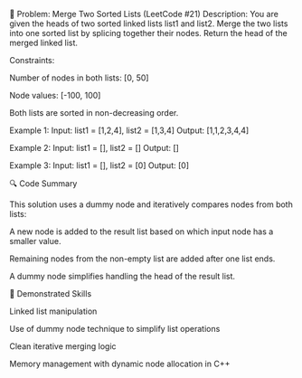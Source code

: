 🧩 Problem: Merge Two Sorted Lists (LeetCode #21)
Description:
You are given the heads of two sorted linked lists list1 and list2.
Merge the two lists into one sorted list by splicing together their nodes.
Return the head of the merged linked list.

Constraints:

Number of nodes in both lists: [0, 50]

Node values: [-100, 100]

Both lists are sorted in non-decreasing order.

Example 1:
Input: list1 = [1,2,4], list2 = [1,3,4]
Output: [1,1,2,3,4,4]

Example 2:
Input: list1 = [], list2 = []
Output: []

Example 3:
Input: list1 = [], list2 = [0]
Output: [0]

🔍 Code Summary

This solution uses a dummy node and iteratively compares nodes from both lists:

A new node is added to the result list based on which input node has a smaller value.

Remaining nodes from the non-empty list are added after one list ends.

A dummy node simplifies handling the head of the result list.

🧠 Demonstrated Skills

Linked list manipulation

Use of dummy node technique to simplify list operations

Clean iterative merging logic

Memory management with dynamic node allocation in C++
